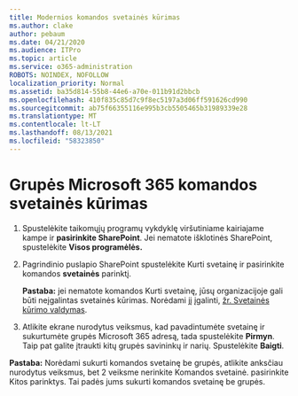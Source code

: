 ```yaml
---
title: Modernios komandos svetainės kūrimas
ms.author: clake
author: pebaum
ms.date: 04/21/2020
ms.audience: ITPro
ms.topic: article
ms.service: o365-administration
ROBOTS: NOINDEX, NOFOLLOW
localization_priority: Normal
ms.assetid: ba35d814-55b8-44e6-a70e-011b91d2bbcb
ms.openlocfilehash: 410f835c85d7c9f8ec5197a3d06ff591626cd990
ms.sourcegitcommit: ab75f66355116e995b3cb5505465b31989339e28
ms.translationtype: MT
ms.contentlocale: lt-LT
ms.lasthandoff: 08/13/2021
ms.locfileid: "58323850"
---
```

# <a name="create-a-microsoft-365-group-connected-team-site"></a>Grupės Microsoft 365 komandos svetainės kūrimas

1. Spustelėkite taikomųjų programų vykdyklę viršutiniame kairiajame kampe ir **pasirinkite SharePoint**. Jei nematote išklotinės SharePoint, spustelėkite **Visos programėlės.**
    
2. Pagrindinio puslapio SharePoint spustelėkite Kurti svetainę ir  pasirinkite komandos **svetainės** parinktį. 
    
    **Pastaba:** jei nematote komandos Kurti svetainę, jūsų organizacijoje gali būti neįgalintas svetainės kūrimas. Norėdami jį įgalinti, [žr. Svetainės kūrimo valdymas](https://go.microsoft.com/fwlink/?linkid=2009644). 
  
3. Atlikite ekrane nurodytus veiksmus, kad pavadintumėte svetainę ir sukurtumėte grupės Microsoft 365 adresą, tada spustelėkite **Pirmyn**. Taip pat galite įtraukti kitų grupės savininkų ir narių. Spustelėkite **Baigti**.
  
 **Pastaba:** Norėdami sukurti komandos svetainę be grupės, atlikite anksčiau nurodytus veiksmus, bet 2 veiksme nerinkite Komandos svetainė. pasirinkite Kitos parinktys. Tai padės jums sukurti komandos svetainę be grupės. 
    

